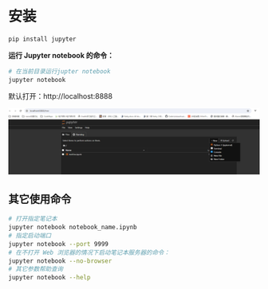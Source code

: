 # 安装

```bash
pip install jupyter
```

**运行 Jupyter notebook 的命令：**

```bash
# 在当前目录运行jupter notebook
jupyter notebook
```

默认打开：http://localhost:8888

![image-20240805155004664](img/install/image-20240805155004664.png)

## 其它使用命令

```bash
# 打开指定笔记本
jupyter notebook notebook_name.ipynb
# 指定启动端口
jupyter notebook --port 9999
# 在不打开 Web 浏览器的情况下启动笔记本服务器的命令：
jupyter notebook --no-browser
# 其它参数帮助查询
jupyter notebook --help
```

